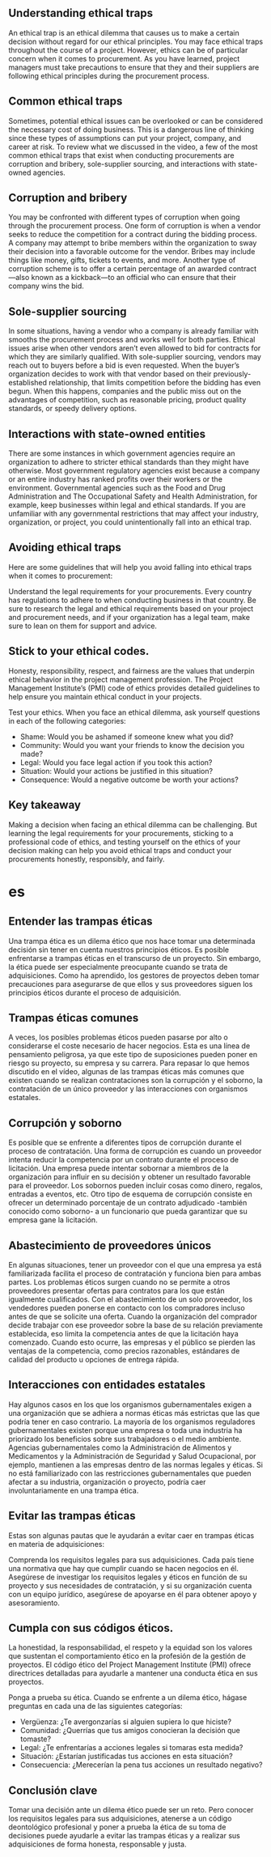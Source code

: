 ## Understanding ethical traps 
An ethical trap is an ethical dilemma that causes us to make a certain decision without regard for our ethical principles. You may face ethical traps throughout the course of a project. However, ethics can be of particular concern when it comes to procurement. As you have learned, project managers must take precautions to ensure that they and their suppliers are following ethical principles during the procurement process. 

## Common ethical traps
Sometimes, potential ethical issues can be overlooked or can be considered the necessary cost of doing business. This is a dangerous line of thinking since these types of assumptions can put your project, company, and career at risk. To review what we discussed in the video, a few of the most common ethical traps that exist when conducting procurements are corruption and bribery, sole-supplier sourcing, and interactions with state-owned agencies.

## Corruption and bribery   
You may be confronted with different types of corruption when going through the procurement process. One form of corruption is when a vendor seeks to reduce the competition for a contract during the bidding process. A company may attempt to bribe members within the organization to sway their decision into a favorable outcome for the vendor. Bribes may include things like money, gifts, tickets to events, and more. Another type of corruption scheme is to offer a certain percentage of an awarded contract—also known as a kickback—to an official who can ensure that their company wins the bid.

## Sole-supplier sourcing   
In some situations, having a vendor who a company is already familiar with smooths the procurement process and works well for both parties. Ethical issues arise when other vendors aren’t even allowed to bid for contracts for which they are similarly qualified. With sole-supplier sourcing, vendors may reach out to buyers before a bid is even requested. When the buyer’s organization decides to work with that vendor based on their previously-established relationship, that limits competition before the bidding has even begun. When this happens, companies and the public miss out on the advantages of competition, such as reasonable pricing, product quality standards, or speedy delivery options. 

## Interactions with state-owned entities
There are some instances in which government agencies require an organization to adhere to stricter ethical standards than they might have otherwise. Most government regulatory agencies exist because a company or an entire industry has ranked profits over their workers or the environment. Governmental agencies such as the Food and Drug Administration and The Occupational Safety and Health Administration, for example, keep businesses within legal and ethical standards. If you are unfamiliar with any governmental restrictions that may affect your industry, organization, or project, you could unintentionally fall into an ethical trap.

## Avoiding ethical traps   
Here are some guidelines that will help you avoid falling into ethical traps when it comes to procurement:

Understand the legal requirements for your procurements. 
Every country has regulations to adhere to when conducting business in that country. Be sure to research the legal and ethical requirements based on your project and procurement needs, and if your organization has a legal team, make sure to lean on them for support and advice.

## Stick to your ethical codes. 
Honesty, responsibility, respect, and fairness are the values that underpin ethical behavior in the project management profession. The Project Management Institute’s (PMI) code of ethics provides detailed guidelines to help ensure you maintain ethical conduct in your projects. 

Test your ethics. 
When you face an ethical dilemma, ask yourself questions in each of the following categories:

- Shame: Would you be ashamed if someone knew what you did?
- Community: Would you want your friends to know the decision you made? 
- Legal: Would you face legal action if you took this action? 
- Situation: Would your actions be justified in this situation?
- Consequence: Would a negative outcome be worth your actions? 
## Key takeaway
Making a decision when facing an ethical dilemma can be challenging. But learning the legal requirements for your procurements, sticking to a professional code of ethics, and testing yourself on the ethics of your decision making can help you avoid ethical traps and conduct your procurements honestly, responsibly, and fairly.   
# es
## Entender las trampas éticas 
Una trampa ética es un dilema ético que nos hace tomar una determinada decisión sin tener en cuenta nuestros principios éticos. Es posible enfrentarse a trampas éticas en el transcurso de un proyecto. Sin embargo, la ética puede ser especialmente preocupante cuando se trata de adquisiciones. Como ha aprendido, los gestores de proyectos deben tomar precauciones para asegurarse de que ellos y sus proveedores siguen los principios éticos durante el proceso de adquisición. 

## Trampas éticas comunes
A veces, los posibles problemas éticos pueden pasarse por alto o considerarse el coste necesario de hacer negocios. Esta es una línea de pensamiento peligrosa, ya que este tipo de suposiciones pueden poner en riesgo su proyecto, su empresa y su carrera. Para repasar lo que hemos discutido en el vídeo, algunas de las trampas éticas más comunes que existen cuando se realizan contrataciones son la corrupción y el soborno, la contratación de un único proveedor y las interacciones con organismos estatales.

## Corrupción y soborno   
Es posible que se enfrente a diferentes tipos de corrupción durante el proceso de contratación.
Una forma de corrupción es cuando un proveedor intenta reducir la competencia por un contrato durante el proceso de licitación. Una empresa puede intentar sobornar a miembros de la organización para influir en su decisión y obtener un resultado favorable para el proveedor. Los sobornos pueden incluir cosas como dinero, regalos, entradas a eventos, etc. Otro tipo de esquema de corrupción consiste en ofrecer un determinado porcentaje de un contrato adjudicado -también conocido como soborno- a un funcionario que pueda garantizar que su empresa gane la licitación.

## Abastecimiento de proveedores únicos   
En algunas situaciones, tener un proveedor con el que una empresa ya está familiarizada facilita el proceso de contratación y funciona bien para ambas partes.
Los problemas éticos surgen cuando no se permite a otros proveedores presentar ofertas para contratos para los que están igualmente cualificados.
Con el abastecimiento de un solo proveedor, los vendedores pueden ponerse en contacto con los compradores incluso antes de que se solicite una oferta. Cuando la organización del comprador decide trabajar con ese proveedor sobre la base de su relación previamente establecida, eso limita la competencia antes de que la licitación haya comenzado. Cuando esto ocurre, las empresas y el público se pierden las ventajas de la competencia, como precios razonables, estándares de calidad del producto u opciones de entrega rápida. 

## Interacciones con entidades estatales
Hay algunos casos en los que los organismos gubernamentales exigen a una organización que se adhiera a normas éticas más estrictas que las que podría tener en caso contrario. La mayoría de los organismos reguladores gubernamentales existen porque una empresa o toda una industria ha priorizado los beneficios sobre sus trabajadores o el medio ambiente. Agencias gubernamentales como la Administración de Alimentos y Medicamentos y la Administración de Seguridad y Salud Ocupacional, por ejemplo, mantienen a las empresas dentro de las normas legales y éticas. Si no está familiarizado con las restricciones gubernamentales que pueden afectar a su industria, organización o proyecto, podría caer involuntariamente en una trampa ética.

## Evitar las trampas éticas   
Estas son algunas pautas que le ayudarán a evitar caer en trampas éticas en materia de adquisiciones:

Comprenda los requisitos legales para sus adquisiciones. 
Cada país tiene una normativa que hay que cumplir cuando se hacen negocios en él. Asegúrese de investigar los requisitos legales y éticos en función de su proyecto y sus necesidades de contratación, y si su organización cuenta con un equipo jurídico, asegúrese de apoyarse en él para obtener apoyo y asesoramiento.

## Cumpla con sus códigos éticos. 
La honestidad, la responsabilidad, el respeto y la equidad son los valores que sustentan el comportamiento ético en la profesión de la gestión de proyectos. El código ético del Project Management Institute (PMI) ofrece directrices detalladas para ayudarle a mantener una conducta ética en sus proyectos. 

Ponga a prueba su ética. 
Cuando se enfrente a un dilema ético, hágase preguntas en cada una de las siguientes categorías:

- Vergüenza: ¿Te avergonzarías si alguien supiera lo que hiciste?
- Comunidad: ¿Querrías que tus amigos conocieran la decisión que tomaste? 
- Legal: ¿Te enfrentarías a acciones legales si tomaras esta medida? 
- Situación: ¿Estarían justificadas tus acciones en esta situación?
- Consecuencia: ¿Merecerían la pena tus acciones un resultado negativo? 
## Conclusión clave
Tomar una decisión ante un dilema ético puede ser un reto. Pero conocer los requisitos legales para sus adquisiciones, atenerse a un código deontológico profesional y poner a prueba la ética de su toma de decisiones puede ayudarle a evitar las trampas éticas y a realizar sus adquisiciones de forma honesta, responsable y justa.   
